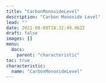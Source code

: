```yaml
---
title: "CarbonMonoxideLevel"
description: "Carbon Monoxide Level"
lead: ""
date: 2021-08-09T18:32:49.962Z
draft: false
images: []
menu:
  docs:
    parent: "characteristic"
toc: true
characteristic:
  name: "CarbonMonoxideLevel"
---
```

